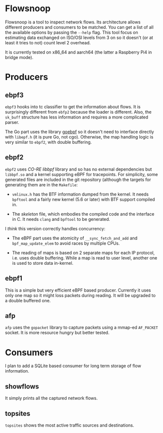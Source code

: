 # Flowsnoop

Flowsnoop is a tool to inspect network flows. Its architecture allows
different producers and consumers to be matched. You can get a list of
all the available options by passing the `--help` flag. This tool
focus on estimating data exchanged on ISO/OSI levels from 3 on so
it doesn't (or at least it tries to not) count level 2 overhead.

It is currently tested on x86_64 and aarch64 (the latter a Raspberry Pi4
in bridge mode).

# Producers

## ebpf3

`ebpf3` hooks into tc classifier to get the information about
flows. It is surprisingly different from `ebfp2` because the loader is
different. Also, the `sk_buff` structure has less information and
requires a more complicated parser.

The Go part uses the library
[goebpf](https://github.com/dropbox/goebpf) so it doesn't need to
interface directly with `libepf.h` (it is pure Go, not
cgo). Otherwise, the map handling logic is very similar to `ebpf2`,
with double buffering.

## ebpf2

`ebpf2` uses *CO-RE libbpf* library and so has no external
dependencies but `libbpf.so` and a kernel supporting eBPF for
tracepoints. For simplicity, some generated files are included in the
git repository (although the targets for generating them are in the
`Makefile`:

* `vmlinux.h` has the BTF information dumped from the kernel. It needs
  `bpftool` and a fairly new kernel (5.6 or later) with BTF support
  compiled in.
  
* The *skeleton* file, which embodies the compiled code and the
  interface in C. It needs `clang` and `bpftool` to be generated.
  
I *think* this version correctly handles concurrency:

* The eBPF part uses the atomicity of `__sync_fetch_and_add` and
  `bpf_map_update_elem` to avoid races by multiple CPUs.
  
* The reading of maps is based on 2 separate maps for each IP
  protocol, i.e. uses double buffering. While a map is read to user
  level, another one is used to store data in-kernel.

## ebpf1

This is a simple but very efficient eBPF based producer. Currently it
uses only one map so it might loss packets during reading. It will be
upgraded to a double buffered one.

## afp

`afp` uses the `gopacket` library to capture packets using a mmap-ed
`AF_PACKET` socket. It is more resource hungry but better tested.

# Consumers

I plan to add a SQLite based consumer for long term storage of flow
information.

## showflows

It simply prints all the captured network flows.

## topsites

`topsites` shows the most active traffic sources and destinations.




